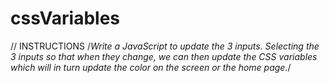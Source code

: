 # cssVariables

   // INSTRUCTIONS 
    /*Write a JavaScript to update the 3 inputs. Selecting the 3 inputs so that when they 
    change, we can then update the CSS variables which will in turn update the color on the 
    screen or the home page.*/
